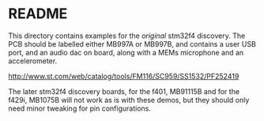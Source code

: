 # README

This directory contains examples for the _original_ stm32f4 discovery.
The PCB should be labelled either MB997A or MB997B, and contains a user USB
port, and an audio dac on board, along with a MEMs microphone and an
accelerometer.

http://www.st.com/web/catalog/tools/FM116/SC959/SS1532/PF252419

The later stm32f4 discovery boards, for the f401, MB91115B and for the f429i,
MB1075B will not work as is with these demos, but they should only need minor
tweaking for pin configurations.
